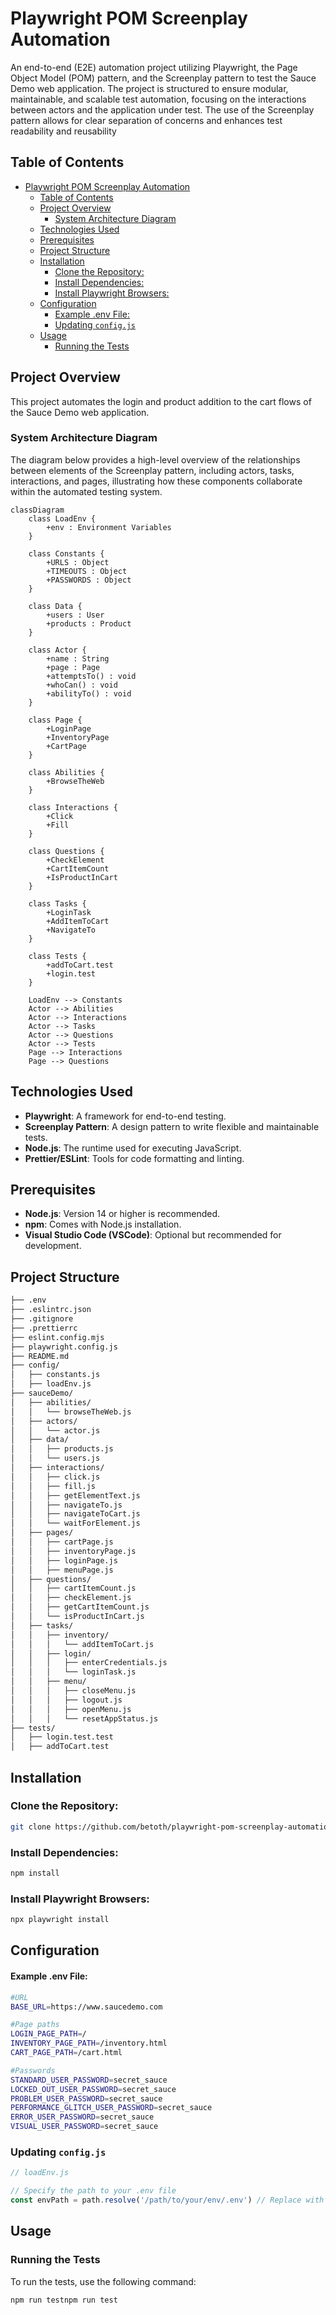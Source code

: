 
# Playwright POM Screenplay Automation

An end-to-end (E2E) automation project utilizing Playwright, the Page Object Model (POM) pattern, and the Screenplay pattern to test the Sauce Demo web application. The project is structured to ensure modular, maintainable, and scalable test automation, focusing on the interactions between actors and the application under test. The use of the Screenplay pattern allows for clear separation of concerns and enhances test readability and reusability

## Table of Contents

- [Playwright POM Screenplay Automation](#playwright-pom-screenplay-automation)
  - [Table of Contents](#table-of-contents)
  - [Project Overview](#project-overview)
    - [System Architecture Diagram](#system-architecture-diagram)
  - [Technologies Used](#technologies-used)
  - [Prerequisites](#prerequisites)
  - [Project Structure](#project-structure)
  - [Installation](#installation)
    - [Clone the Repository:](#clone-the-repository)
    - [Install Dependencies:](#install-dependencies)
    - [Install Playwright Browsers:](#install-playwright-browsers)
  - [Configuration](#configuration)
      - [Example .env File:](#example-env-file)
    - [Updating `config.js`](#updating-configjs)
  - [Usage](#usage)
    - [Running the Tests](#running-the-tests)

## Project Overview

This project automates the login and product addition to the cart flows of the Sauce Demo web application.

### System Architecture Diagram

The diagram below provides a high-level overview of the relationships between elements of the Screenplay pattern, including actors, tasks, interactions, and pages, illustrating how these components collaborate within the automated testing system.

```mermaid
classDiagram
    class LoadEnv {
        +env : Environment Variables
    }

    class Constants {
        +URLS : Object
        +TIMEOUTS : Object
        +PASSWORDS : Object
    }

    class Data {
        +users : User
        +products : Product
    }

    class Actor {
        +name : String
        +page : Page
        +attemptsTo() : void
        +whoCan() : void
        +abilityTo() : void
    }

    class Page {
        +LoginPage
        +InventoryPage
        +CartPage
    }

    class Abilities {
        +BrowseTheWeb
    }

    class Interactions {
        +Click
        +Fill
    }

    class Questions {
        +CheckElement
        +CartItemCount
        +IsProductInCart
    }

    class Tasks {
        +LoginTask
        +AddItemToCart
        +NavigateTo
    }

    class Tests {
        +addToCart.test
        +login.test
    }

    LoadEnv --> Constants
    Actor --> Abilities
    Actor --> Interactions
    Actor --> Tasks
    Actor --> Questions
    Actor --> Tests
    Page --> Interactions
    Page --> Questions

```

## Technologies Used

- **Playwright**: A framework for end-to-end testing.
- **Screenplay Pattern**: A design pattern to write flexible and maintainable tests.
- **Node.js**: The runtime used for executing JavaScript.
- **Prettier/ESLint**: Tools for code formatting and linting.

## Prerequisites

- **Node.js**: Version 14 or higher is recommended.
- **npm**: Comes with Node.js installation.
- **Visual Studio Code (VSCode)**: Optional but recommended for development.
## Project Structure

```bash
├── .env
├── .eslintrc.json
├── .gitignore
├── .prettierrc
├── eslint.config.mjs
├── playwright.config.js
├── README.md
├── config/
│   ├── constants.js
│   ├── loadEnv.js
├── sauceDemo/
│   ├── abilities/
│   │   └── browseTheWeb.js
│   ├── actors/
│   │   └── actor.js
│   ├── data/
│   │   ├── products.js
│   │   └── users.js
│   ├── interactions/
│   │   ├── click.js
│   │   ├── fill.js
│   │   ├── getElementText.js
│   │   ├── navigateTo.js
│   │   ├── navigateToCart.js
│   │   └── waitForElement.js
│   ├── pages/
│   │   ├── cartPage.js
│   │   ├── inventoryPage.js
│   │   ├── loginPage.js
│   │   ├── menuPage.js
│   ├── questions/
│   │   ├── cartItemCount.js
│   │   ├── checkElement.js
│   │   ├── getCartItemCount.js
│   │   └── isProductInCart.js
│   ├── tasks/
│   │   ├── inventory/
│   │   │   └── addItemToCart.js
│   │   ├── login/
│   │   │   ├── enterCredentials.js
│   │   │   └── loginTask.js
│   │   ├── menu/
│   │   │   ├── closeMenu.js
│   │   │   ├── logout.js
│   │   │   ├── openMenu.js
│   │   │   └── resetAppStatus.js
├── tests/
│   ├── login.test.test
│   ├── addToCart.test

```

## Installation

### Clone the Repository:

```bash
git clone https://github.com/betoth/playwright-pom-screenplay-automation.git
```

### Install Dependencies:

```bash
npm install
```

### Install Playwright Browsers:

```bash
npx playwright install
```

## Configuration

#### Example .env File:

```bash
#URL
BASE_URL=https://www.saucedemo.com

#Page paths
LOGIN_PAGE_PATH=/
INVENTORY_PAGE_PATH=/inventory.html
CART_PAGE_PATH=/cart.html

#Passwords
STANDARD_USER_PASSWORD=secret_sauce
LOCKED_OUT_USER_PASSWORD=secret_sauce
PROBLEM_USER_PASSWORD=secret_sauce
PERFORMANCE_GLITCH_USER_PASSWORD=secret_sauce
ERROR_USER_PASSWORD=secret_sauce
VISUAL_USER_PASSWORD=secret_sauce
```

### Updating `config.js`

```javascript
// loadEnv.js

// Specify the path to your .env file
const envPath = path.resolve('/path/to/your/env/.env') // Replace with your actual path
```

## Usage

### Running the Tests

To run the tests, use the following command:

```bash
npm run testnpm run test
```